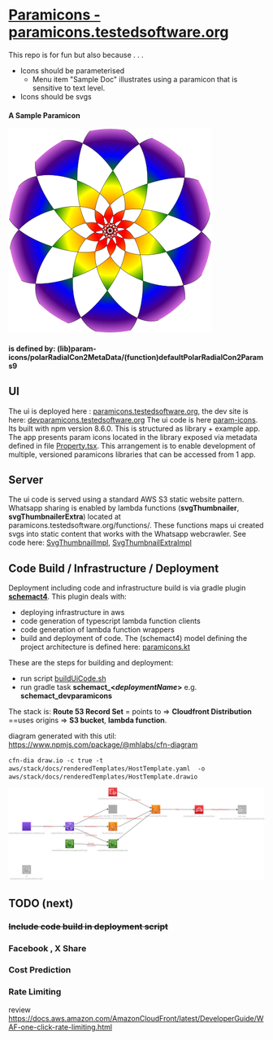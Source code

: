 # [Paramicons - paramicons.testedsoftware.org](https://paramicons.testedsoftware.org/)

This repo is for fun but also because . . . 
- Icons should be parameterised
  -  Menu item "Sample Doc" illustrates using a paramicon that is sensitive to text level.
- Icons should be svgs

#### A Sample Paramicon
![](paramiconsample.svg)

#### is defined by: (lib)param-icons/polarRadialCon2MetaData/(function)defaultPolarRadialCon2Params9

## UI

The ui is deployed here : [paramicons.testedsoftware.org](https://paramicons.testedsoftware.org/), the dev site is here: [devparamicons.testedsoftware.org](https://devparamicons.testedsoftware.org/)
The ui code is here [param-icons](ui/param-icons). Its built with npm version 8.6.0.
This is structured as library + example app.  
The app presents param icons located in the library exposed via metadata defined in file [Property.tsx](ui/param-icons/src/iconz/Property.tsx). This arrangement is to enable development of multiple, versioned paramicons libraries that can be accessed from 1 app.

## Server
The ui code is served using a standard AWS S3 static website pattern.
Whatsapp sharing is enabled by lambda functions (**svgThumbnailer**, **svgThumbnailerExtra**) located at paramicons.testedsoftware.org/functions/.
These functions maps ui created svgs into static content that works with the Whatsapp webcrawler.
See code here:  [SvgThumbnailImpl](functions/src/main/kotlin/org/testedsoftware/paramicons/SvgThumbnailImpl.kt), [SvgThumbnailExtraImpl](functions/src/main/kotlin/org/testedsoftware/paramicons/SvgThumbnailExtraImpl.kt)

## Code Build / Infrastructure / Deployment

Deployment including code and infrastructure build is via gradle plugin [**schemact4**](https://github.com/typedpath/schemact4). 
This plugin deals with:
   - deploying infrastructure in aws
   - code generation of typescript lambda function clients 
   - code generation of lambda function wrappers  
   - build and deployment of code.
The (schemact4) model defining the project architecture is defined here: [paramicons.kt](buildSrc/src/main/kotlin/paramicons/schemact/Paramicons.kt)   


These are the steps for building and deployment:
  - run script [buildUiCode.sh]() 
  - run gradle task **schemact_<_deploymentName_>** e.g. **schemact_devparamicons**


The stack is: **Route 53 Record Set** = points to => **Cloudfront Distribution** ==uses origins => **S3 bucket**, **lambda function**.

diagram generated with this util:  https://www.npmjs.com/package/@mhlabs/cfn-diagram
```
cfn-dia draw.io -c true -t aws/stack/docs/renderedTemplates/HostTemplate.yaml  -o aws/stack/docs/renderedTemplates/HostTemplate.drawio
```
![](aws/stack/docs/renderedTemplates/HostTemplate.drawio.svg)

## TODO (next)
### ~~Include code build in deployment script~~
### Facebook , X Share
### Cost Prediction
### Rate Limiting 
review  https://docs.aws.amazon.com/AmazonCloudFront/latest/DeveloperGuide/WAF-one-click-rate-limiting.html
